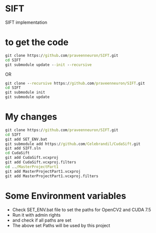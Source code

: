 # SIFT
SIFT implementation



# to get the code

```bat
git clone https://github.com/praveenneuron/SIFT.git
cd SIFT
git submodule update --init --recursive
```

OR

```bat
git clone --recursive https://github.com/praveenneuron/SIFT.git
cd SIFT
git submodule init 
git submodule update
```

# My changes

```bat
git clone https://github.com/praveenneuron/SIFT.git
cd SIFT
git add SET_ENV.bat
git submodule add https://github.com/Celebrandil/CudaSift.git
git add SIFT.sln
cd CudaSift
git add CudaSift.vcxproj
git add CudaSift.vcxproj.filters
cd ../MasterProjectPart1
git add MasterProjectPart1.vcxproj
git add MasterProjectPart1.vcxproj.filters
```

# Some Environment variables

+ Check SET_ENV.bat file to set the paths for OpenCV2 and CUDA 7.5
+ Run it with admin rights
+ and check if all paths are set
+ The above set Paths will be used by this project


